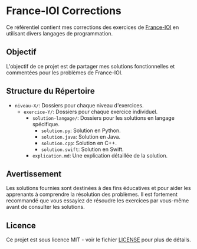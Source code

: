 # France-IOI Corrections 

Ce référentiel contient mes corrections des exercices de [France-IOI](http://www.france-ioi.org/) en utilisant divers langages de programmation.

## Objectif

L'objectif de ce projet est de partager mes solutions fonctionnelles et commentées pour les problèmes de France-IOI.

## Structure du Répertoire

- `niveau-X/`: Dossiers pour chaque niveau d'exercices.
  - `exercice-Y/`: Dossiers pour chaque exercice individuel.
    - `solution-langage/`: Dossiers pour les solutions en langage spécifique.
      - `solution.py`: Solution en Python.
      - `solution.java`: Solution en Java.
      - `solution.cpp`: Solution en C++.
      - `solution.swift`: Solution en Swift.
    - `explication.md`: Une explication détaillée de la solution.

## Avertissement

Les solutions fournies sont destinées à des fins éducatives et pour aider les apprenants à comprendre la résolution des problèmes. Il est fortement recommandé que vous essayiez de résoudre les exercices par vous-même avant de consulter les solutions.

## Licence

Ce projet est sous licence MIT - voir le fichier [LICENSE](LICENSE) pour plus de détails.
